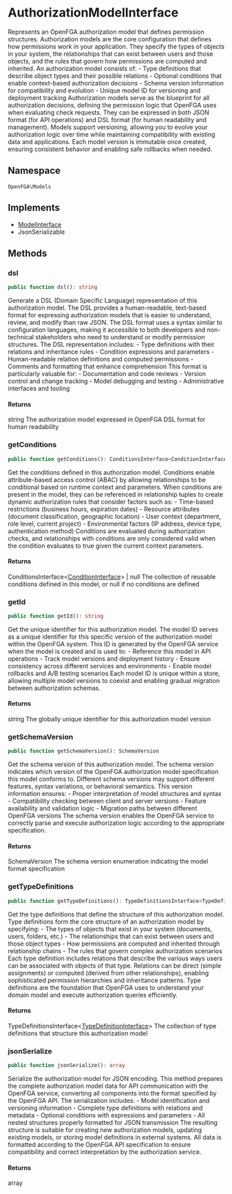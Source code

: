 # AuthorizationModelInterface

Represents an OpenFGA authorization model that defines permission structures. Authorization models are the core configuration that defines how permissions work in your application. They specify the types of objects in your system, the relationships that can exist between users and those objects, and the rules that govern how permissions are computed and inherited. An authorization model consists of: - Type definitions that describe object types and their possible relations - Optional conditions that enable context-based authorization decisions - Schema version information for compatibility and evolution - Unique model ID for versioning and deployment tracking Authorization models serve as the blueprint for all authorization decisions, defining the permission logic that OpenFGA uses when evaluating check requests. They can be expressed in both JSON format (for API operations) and DSL format (for human readability and management). Models support versioning, allowing you to evolve your authorization logic over time while maintaining compatibility with existing data and applications. Each model version is immutable once created, ensuring consistent behavior and enabling safe rollbacks when needed.

## Namespace
`OpenFGA\Models`

## Implements
* [ModelInterface](Models/ModelInterface.md)
* JsonSerializable



## Methods
### dsl


```php
public function dsl(): string
```

Generate a DSL (Domain Specific Language) representation of this authorization model. The DSL provides a human-readable, text-based format for expressing authorization models that is easier to understand, review, and modify than raw JSON. The DSL format uses a syntax similar to configuration languages, making it accessible to both developers and non-technical stakeholders who need to understand or modify permission structures. The DSL representation includes: - Type definitions with their relations and inheritance rules - Condition expressions and parameters - Human-readable relation definitions and computed permissions - Comments and formatting that enhance comprehension This format is particularly valuable for: - Documentation and code reviews - Version control and change tracking - Model debugging and testing - Administrative interfaces and tooling


#### Returns
string
 The authorization model expressed in OpenFGA DSL format for human readability

### getConditions


```php
public function getConditions(): ConditionsInterface<ConditionInterface>|null
```

Get the conditions defined in this authorization model. Conditions enable attribute-based access control (ABAC) by allowing relationships to be conditional based on runtime context and parameters. When conditions are present in the model, they can be referenced in relationship tuples to create dynamic authorization rules that consider factors such as: - Time-based restrictions (business hours, expiration dates) - Resource attributes (document classification, geographic location) - User context (department, role level, current project) - Environmental factors (IP address, device type, authentication method) Conditions are evaluated during authorization checks, and relationships with conditions are only considered valid when the condition evaluates to true given the current context parameters.


#### Returns
ConditionsInterface&lt;[ConditionInterface](Models/ConditionInterface.md)&gt; | null
 The collection of reusable conditions defined in this model, or null if no conditions are defined

### getId


```php
public function getId(): string
```

Get the unique identifier for this authorization model. The model ID serves as a unique identifier for this specific version of the authorization model within the OpenFGA system. This ID is generated by the OpenFGA service when the model is created and is used to: - Reference this model in API operations - Track model versions and deployment history - Ensure consistency across different services and environments - Enable model rollbacks and A/B testing scenarios Each model ID is unique within a store, allowing multiple model versions to coexist and enabling gradual migration between authorization schemas.


#### Returns
string
 The globally unique identifier for this authorization model version

### getSchemaVersion


```php
public function getSchemaVersion(): SchemaVersion
```

Get the schema version of this authorization model. The schema version indicates which version of the OpenFGA authorization model specification this model conforms to. Different schema versions may support different features, syntax variations, or behavioral semantics. This version information ensures: - Proper interpretation of model structures and syntax - Compatibility checking between client and server versions - Feature availability and validation logic - Migration paths between different OpenFGA versions The schema version enables the OpenFGA service to correctly parse and execute authorization logic according to the appropriate specification.


#### Returns
SchemaVersion
 The schema version enumeration indicating the model format specification

### getTypeDefinitions


```php
public function getTypeDefinitions(): TypeDefinitionsInterface<TypeDefinitionInterface>
```

Get the type definitions that define the structure of this authorization model. Type definitions form the core structure of an authorization model by specifying: - The types of objects that exist in your system (documents, users, folders, etc.) - The relationships that can exist between users and those object types - How permissions are computed and inherited through relationship chains - The rules that govern complex authorization scenarios Each type definition includes relations that describe the various ways users can be associated with objects of that type. Relations can be direct (simple assignments) or computed (derived from other relationships), enabling sophisticated permission hierarchies and inheritance patterns. Type definitions are the foundation that OpenFGA uses to understand your domain model and execute authorization queries efficiently.


#### Returns
TypeDefinitionsInterface&lt;[TypeDefinitionInterface](Models/TypeDefinitionInterface.md)&gt;
 The collection of type definitions that structure this authorization model

### jsonSerialize


```php
public function jsonSerialize(): array
```

Serialize the authorization model for JSON encoding. This method prepares the complete authorization model data for API communication with the OpenFGA service, converting all components into the format specified by the OpenFGA API. The serialization includes: - Model identification and versioning information - Complete type definitions with relations and metadata - Optional conditions with expressions and parameters - All nested structures properly formatted for JSON transmission The resulting structure is suitable for creating new authorization models, updating existing models, or storing model definitions in external systems. All data is formatted according to the OpenFGA API specification to ensure compatibility and correct interpretation by the authorization service.


#### Returns
array

